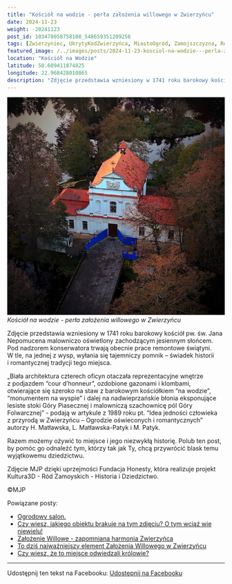```yaml
---
title: "Kościół na wodzie - perła założenia willowego w Zwierzyńcu"
date: 2024-11-23
weight: -20241123
post_id: 103478058758108_548659351209256
tags: [Zwierzyniec, UkrytyKodZwierzyńca, MiastoOgród, Zamojszczyzna, Roztocze, Lubelskie, villarestituta, turystyka, dziedzictwo, zabytki, krajobrazy, TajemnicePrzeszłości, PodróżeWczasie, MagiczneMiejsce, KościółNaWodzie, RomantycznyZwierzyniec]
featured_image: /../images/posts/2024-11-23-kosciol-na-wodzie---perla-zalozenia-willowego-w-zwierzyncu.jpg
location: "Kościół na Wodzie"
latitude: 50.609411874825
longitude: 22.968428010865
description: "Zdjęcie przedstawia wzniesiony w 1741 roku barokowy kościół pw. św. Jana Nepomucena malowniczo oświetlony zachodzącym jesiennym słońcem. Pod nadzorem ..."
---
```


![Kościół na wodzie - perła założenia willowego w Zwierzyńcu](/images/posts/2024-11-23-kosciol-na-wodzie---perla-zalozenia-willowego-w-zwierzyncu.jpg)
*Kościół na wodzie - perła założenia willowego w Zwierzyńcu*

Zdjęcie przedstawia wzniesiony w 1741 roku barokowy kościół pw. św. Jana Nepomucena malowniczo oświetlony zachodzącym jesiennym słońcem. Pod nadzorem konserwatora trwają obecnie prace remontowe świątyni.
W tle, na jednej z wysp, wyłania się tajemniczy pomnik – świadek historii i romantycznej tradycji tego miejsca.

„Biała architektura czterech oficyn otaczała reprezentacyjne wnętrze z podjazdem “cour d’honneur”, ozdobione gazonami i klombami, otwierające się szeroko na staw z barokowym kościółkiem “na wodzie”, “monumentem na wyspie” i dalej na nadwieprzańskie błonia eksponujące lesiste stoki Góry Piasecznej i malowniczą szachownicę pól Góry Folwarcznej” - podają w artykule z 1989 roku pt. “Idea jedności człowieka z przyrodą w Zwierzyńcu – Ogrodzie oświeconych i romantycznych” autorzy H. Matławska, L. Matławska-Patyk i M. Patyk.

Razem możemy ożywić to miejsce i jego niezwykłą historię. Polub ten post, by pomóc go odnaleźć tym, którzy tak jak Ty, chcą przywrócić blask temu wyjątkowemu dziedzictwu.

Zdjęcie MJP dzięki uprzejmości Fundacja Honesty, która realizuje projekt Kultura3D - Ród Zamoyskich - Historia i Dziedzictwo.



©MJP

Powiązane posty:
- [Ogrodowy salon.](/posts/Ogrodowy-salon)
- [Czy wiesz, jakiego obiektu brakuje na tym zdjęciu? O tym wciąż wie niewielu!](/posts/Czy-wiesz-jakiego-obiektu-brakuje-na-tym-zdjeciu-O-tym)
- [Założenie Willowe - zapomniana harmonia Zwierzyńca](/posts/Zalozenie-Willowe-zapomniana-harmonia-Zwierzynca)
- [To dziś najważniejszy element Założenia Willowego w Zwierzyńcu](/posts/To-dzis-najwazniejszy-element-Zalozenia-Willowego)
- [Czy wiesz, że to miejsce odwiedzali królowie?](/posts/Czy-wiesz-ze-to-miejsce-odwiedzali-krolowie)


---

Udostępnij ten tekst na Facebooku:
[Udostępnij na Facebooku](https://www.facebook.com/sharer/sharer.php?u=https://stowarzyszeniewachniewskiej.pl/posts/Kosciol-na-wodzie---perla-zalozenia-willowego-w-Zwierzyncu)

<script type="application/ld+json">
{
  "@context": "https://schema.org",
  "@type": "BlogPosting",
  "headline": "Kościół na wodzie - perła założenia willowego w Zwierzyńcu",
  "datePublished": "2024-11-23",
  "dateModified": "2024-11-23",
  "author": {
    "@type": "Person",
    "name": "Michał Jan Patyk"
  },
  "publisher": {
    "@type": "Organization",
    "name": "Stowarzyszenie im. Aleksandry Wachniewskiej",
    "logo": {
      "@type": "ImageObject",
      "url": "https://stowarzyszeniewachniewskiej.pl/images/logo/logo.svg"
    }
  },
  "mainEntityOfPage": {
    "@type": "WebPage",
    "@id": "https://stowarzyszeniewachniewskiej.pl/posts/kosciol-na-wodzie---perla-zalozenia-willowego-w-zwierzyncu"
  },
  "image": {
    "@type": "ImageObject",
    "url": "https://stowarzyszeniewachniewskiej.pl//images/posts/2024-11-23-kosciol-na-wodzie---perla-zalozenia-willowego-w-zwierzyncu.jpg"
  },
  "articleSection": "Dziedzictwo Kulturowe i Zabytki",
  "keywords": "[Zwierzyniec, UkrytyKodZwierzyńca, MiastoOgród, Zamojszczyzna, Roztocze, Lubelskie, villarestituta, turystyka, dziedzictwo, zabytki, krajobrazy, TajemnicePrzeszłości, PodróżeWczasie, MagiczneMiejsce, KościółNaWodzie, RomantycznyZwierzyniec]",
  "wordCount": 190,
  "articleBody": "perla-zalozenia-willowego-w-zwierzyncu.jpg\nlocation: \"Kościół na Wodzie\"\nlatitude: 50.609411874825\nlongitude: 22.968428010865\ndescription: \"Zdjęcie przedstawia wzniesiony w 1741 roku barokowy kościół pw. św. Jana Nepomucena malowniczo oświetlony zachodzącym jesiennym słońcem. Pod nadzorem ...\"\n\n\nZdjęcie przedstawia wzniesiony w 1741 roku barokowy kościół pw. św. Jana Nepomucena malowniczo oświetlony zachodzącym jesiennym słońcem. Pod nadzorem konserwatora trwają obecnie prace remontowe świątyni.\nW tle, na jednej z wysp, wyłania się tajemniczy pomnik – świadek historii i romantycznej tradycji tego miejsca.\n\n„Biała architektura czterech oficyn otaczała reprezentacyjne wnętrze z podjazdem “cour d’honneur”, ozdobione gazonami i klombami, otwierające się szeroko na staw z barokowym kościółkiem “na wodzie”, “monumentem na wyspie” i dalej na nadwieprzańskie błonia eksponujące lesiste stoki Góry Piasecznej i malowniczą szachownicę pól Góry Folwarcznej” - podają w artykule z 1989 roku pt. “Idea jedności człowieka z przyrodą w Zwierzyńcu – Ogrodzie oświeconych i romantycznych” autorzy H. Matławska, L. Matławska-Patyk i M. Patyk.\n\nRazem możemy ożywić to miejsce i jego niezwykłą historię. Polub ten post, by pomóc go odnaleźć tym, którzy tak jak Ty, chcą przywrócić blask temu wyjątkowemu dziedzictwu.\n\nZdjęcie MJP dzięki uprzejmości Fundacja Honesty, która realizuje projekt Kultura3D - Ród Zamoyskich - Historia i Dziedzictwo.\n\n\n\n©MJP",
  "description": "Zdjęcie przedstawia wzniesiony w 1741 roku barokowy kościół pw. św. Jana Nepomucena malowniczo oświetlony zachodzącym jesiennym słońcem. Pod nadzorem ...",
  "copyrightHolder": {
    "@type": "Person",
    "name": "Michał Jan Patyk"
  }
}
</script>
<script type="application/ld+json">
{
  "@context": "https://schema.org",
  "@type": "BreadcrumbList",
  "itemListElement": [
    {
      "@type": "ListItem",
      "position": 1,
      "name": "Home",
      "item": "https://stowarzyszeniewachniewskiej.pl"
    },
    {
      "@type": "ListItem",
      "position": 2,
      "name": "posts",
      "item": "https://stowarzyszeniewachniewskiej.pl/posts"
    },
    {
      "@type": "ListItem",
      "position": 3,
      "name": "Kościół na wodzie - perła założenia willowego w Zwierzyńcu",
      "item": "https://stowarzyszeniewachniewskiej.pl/posts/kosciol-na-wodzie---perla-zalozenia-willowego-w-zwierzyncu"
    }
  ]
}
</script>
